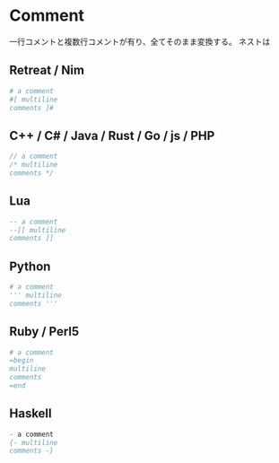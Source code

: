 # Comment

一行コメントと複数行コメントが有り、全てそのまま変換する。
ネストは

## Retreat / Nim
```nim
# a comment
#[ multiline
comments ]#
```

## C++ / C# / Java / Rust / Go / js / PHP
```c++
// a comment
/* multiline
comments */
```

## Lua
```lua
-- a comment
--[[ multiline
comments ]]
```

## Python
```py
# a comment
''' multiline
comments '''
```

## Ruby / Perl5
```rb
# a comment
=begin
multiline
comments
=end
```

## Haskell
```haskell
- a comment
{- multiline
comments -}
```
